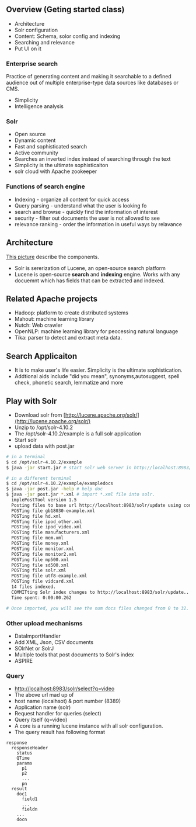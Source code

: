 ## Overview (Geting started class)

* Architecture
* Solr configuration
* Content: Schema, solor config and indexing
* Searching and relevance
* Put UI on it

### Enterprise search
Practice of generating content and making it searchable to a defined audience out of multiple enterprise-type data sources like databases or CMS.
* Simplicity
* Intelligence analysis

### Solr
* Open source
* Dynamic content
* Fast and sophisticated search
* Active community
* Searches an inverted index instead of searching through the text
* Simplicity is the ultimate sophisticaiton
* solr cloud with Apache zookeeper

### Functions of search engine
* Indexing - organize all content for quick access
* Query parsing - understand what the user is looking fo
* search and browse - quickly find the information of interest
* security - filter out documents the user is not allowed to see
* relevance ranking - order the information in useful ways by relavance

## Architecture
[This picture](https://github.com/p4ali/Notes/blob/master/pluralsight/solr_arch.jpg) describe the components.
* Solr is sererization of Lucene, an open-source search platform
* Lucene is open-source **search** and **indexing** engine. Works with any docuemnt which has fields that can be extracted and indexed.

## Related Apache projects
* Hadoop: platform to create distributed systems
* Mahout: machine learning library
* Nutch: Web crawler
* OpenNLP: machine learning library for peocessing natural language
* Tika: parser to detect and extract meta data.

## Search Applicaiton
* It is to make user's life easier. Simplicity is the ultimate sophistication.
* Addtional aids include "did you mean", synonyms,autosuggest, spell check, phonetic search, lemmatize and more

## Play with Solr
* Download solr from [http://lucene.apache.org/solr/](http://lucene.apache.org/solr/)
* Unzip to /opt/solr-4.10.2
* The /opt/solr-4.10.2/example is a full solr application
* Start solr
* upload data with post.jar
```bash
# in a terminal
$ cd /opt/solr-4.10.2/example
$ java -jar start.jar # start solr web server in http://localhost:8983/solr

# in a different terminal
$ cd /opt/solr-4.10.2/example/exampledocs
$ java -jar post.jar -help # help doc
$ java -jar post.jar *.xml # import *.xml file into solr.
  implePostTool version 1.5
  Posting files to base url http://localhost:8983/solr/update using content-type application/xml..
  POSTing file gb18030-example.xml
  POSTing file hd.xml
  POSTing file ipod_other.xml
  POSTing file ipod_video.xml
  POSTing file manufacturers.xml
  POSTing file mem.xml
  POSTing file money.xml
  POSTing file monitor.xml
  POSTing file monitor2.xml
  POSTing file mp500.xml
  POSTing file sd500.xml
  POSTing file solr.xml
  POSTing file utf8-example.xml
  POSTing file vidcard.xml
  14 files indexed.
  COMMITting Solr index changes to http://localhost:8983/solr/update..
  Time spent: 0:00:00.262

# Once imported, you will see the num docs files changed from 0 to 32.
```

### Other upload mechanisms
* DataImportHandler
* Add XML, Json, CSV documents
* SOlrNet or SolrJ
* Multiple tools that post documents to Solr's index
 * ASPIRE

### Query
* [http://localhost:8983/solr/select?q=video](http://localhost:8983/solr/select?q=video)
* The above url mad up of
 * host name (localhsot) & port number (8389)
 * Application name (solr)
 * Request handler for queries (select)
 * Query itself (q=video)
* A core is a running lucene instance with all solr configuration.
* The query result has following format
```
response
  responseHeader
    status
    QTime
    params
      p1
      p2
      ...
      pn
  result
    doc1
      field1
      ...
      fieldn
    ...
    docn
```
